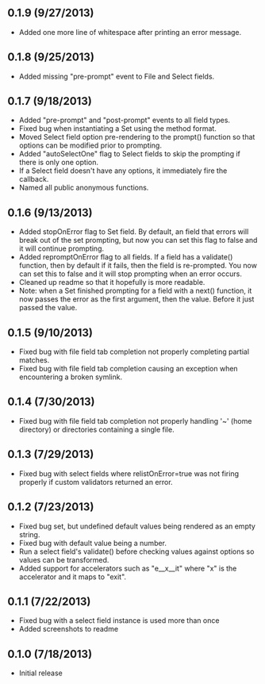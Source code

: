 0.1.9 (9/27/2013)
-------------------
 * Added one more line of whitespace after printing an error message.

0.1.8 (9/25/2013)
-------------------
 * Added missing "pre-prompt" event to File and Select fields.

0.1.7 (9/18/2013)
-------------------
 * Added "pre-prompt" and "post-prompt" events to all field types.
 * Fixed bug when instantiating a Set using the method format.
 * Moved Select field option pre-rendering to the prompt() function so that
   options can be modified prior to prompting.
 * Added "autoSelectOne" flag to Select fields to skip the prompting if there
   is only one option.
 * If a Select field doesn't have any options, it immediately fire the callback.
 * Named all public anonymous functions.

0.1.6 (9/13/2013)
-------------------
 * Added stopOnError flag to Set field. By default, an field that errors will
   break out of the set prompting, but now you can set this flag to false and it
   will continue prompting.
 * Added repromptOnError flag to all fields. If a field has a validate()
   function, then by default if it fails, then the field is re-prompted. You now
   can set this to false and it will stop prompting when an error occurs.
 * Cleaned up readme so that it hopefully is more readable.
 * Note: when a Set finished prompting for a field with a next() function, it
   now passes the error as the first argument, then the value. Before it just
   passed the value.

0.1.5 (9/10/2013)
-------------------
 * Fixed bug with file field tab completion not properly completing partial
   matches.
 * Fixed bug with file field tab completion causing an exception when
   encountering a broken symlink.

0.1.4 (7/30/2013)
-------------------
 * Fixed bug with file field tab completion not properly handling '~'
   (home directory) or directories containing a single file.

0.1.3 (7/29/2013)
-------------------
 * Fixed bug with select fields where relistOnError=true was not firing properly
   if custom validators returned an error.

0.1.2 (7/23/2013)
-------------------
 * Fixed bug set, but undefined default values being rendered as an empty string.
 * Fixed bug with default value being a number.
 * Run a select field's validate() before checking values against options so
   values can be transformed.
 * Added support for accelerators such as "e__x__it" where "x" is the
   accelerator and it maps to "exit".

0.1.1 (7/22/2013)
-------------------
 * Fixed bug with a select field instance is used more than once
 * Added screenshots to readme

0.1.0 (7/18/2013)
-------------------
 * Initial release
